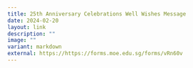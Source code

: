 ```yaml
---
title: 25th Anniversary Celebrations Well Wishes Message
date: 2024-02-20
layout: link
description: ""
image: ""
variant: markdown
external: https://https://forms.moe.edu.sg/forms/vRn60v
---
```

<p></p>